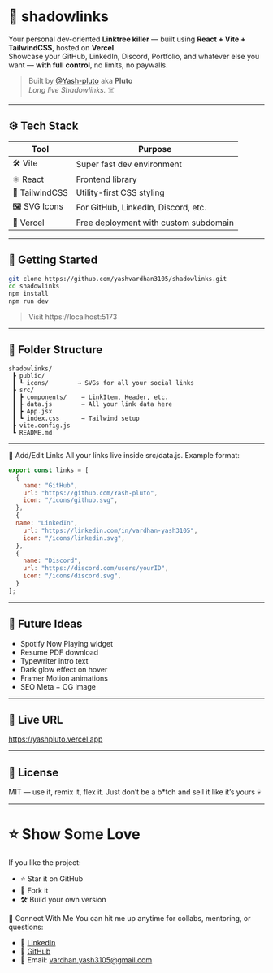 # 🔗 shadowlinks

Your personal dev-oriented **Linktree killer** — built using **React + Vite + TailwindCSS**, hosted on **Vercel**.  
Showcase your GitHub, LinkedIn, Discord, Portfolio, and whatever else you want — **with full control**, no limits, no paywalls.

> Built by [@Yash-pluto](https://github.com/yashvardhan3105) aka **Pluto**  
> _Long live Shadowlinks._ ☠️

---

## ⚙️ Tech Stack

| Tool | Purpose |
|------|---------|
| 🛠️ Vite | Super fast dev environment |
| ⚛️ React | Frontend library |
| 🎨 TailwindCSS | Utility-first CSS styling |
| 🖼 SVG Icons | For GitHub, LinkedIn, Discord, etc. |
| 🚀 Vercel | Free deployment with custom subdomain |

---

## 🚀 Getting Started

```bash
git clone https://github.com/yashvardhan3105/shadowlinks.git
cd shadowlinks
npm install
npm run dev
```
> Visit https://localhost:5173

---

## 🧩 Folder Structure
```plaintext
shadowlinks/
 ┣ public/
 ┃ ┗ icons/        → SVGs for all your social links
 ┣ src/
 ┃ ┣ components/    → LinkItem, Header, etc.
 ┃ ┣ data.js        → All your link data here
 ┃ ┣ App.jsx
 ┃ ┗ index.css      → Tailwind setup
 ┣ vite.config.js
 ┗ README.md
```
---

📂 Add/Edit Links
All your links live inside src/data.js.
Example format:

```js
export const links = [
  {
    name: "GitHub",
    url: "https://github.com/Yash-pluto",
    icon: "/icons/github.svg",
  },
  {
  name: "LinkedIn",
    url: "https://linkedin.com/in/vardhan-yash3105",
    icon: "/icons/linkedin.svg",
  },
  {
    name: "Discord",
    url: "https://discord.com/users/yourID",
    icon: "/icons/discord.svg",
  }
];
```

---

## 🧠 Future Ideas
+ Spotify Now Playing widget
+ Resume PDF download
+ Typewriter intro text
+ Dark glow effect on hover
+ Framer Motion animations
+ SEO Meta + OG image

---

## 📡 Live URL
https://yashpluto.vercel.app

---

## 🐺 License
MIT — use it, remix it, flex it. Just don’t be a b*tch and sell it like it’s yours 💀

---

# ⭐ Show Some Love
If you like the project:

- ⭐ Star it on GitHub
- 🔁 Fork it
- 🛠️ Build your own version

💬 Connect With Me
You can hit me up anytime for collabs, mentoring, or questions:

- 🧠 [LinkedIn](https://www.linkedin.com/in/vardhan-yash3105/)
- 🐙 [GitHub](https://github.com/Yash-pluto)
- 📧 Email: vardhan.yash3105@gmail.com
